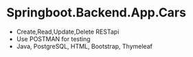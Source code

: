 # Springboot.Backend.App.Cars
- Create,Read,Update,Delete RESTapi
- Use POSTMAN for testing 
- Java, PostgreSQL, HTML, Bootstrap, Thymeleaf
